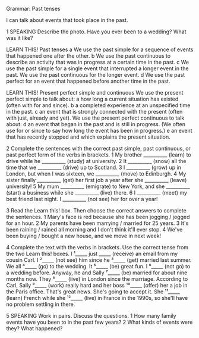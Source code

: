 Grammar: Past tenses

I can talk about events that took place in the past.

1 SPEAKING Describe the photo. Have you ever been to a wedding? What was it like?

LEARN THIS! Past tenses
a We use the past simple for a sequence of events that happened one after the other.
b We use the past continuous to describe an activity that was in progress at a certain time in the past.
c We use the past simple for a single event that interrupted a longer event in the past. We use the past continuous for the longer event.
d We use the past perfect for an event that happened before another time in the past.

LEARN THIS! Present perfect simple and continuous
We use the present perfect simple to talk about:
a how long a current situation has existed (often with for and since).
b a completed experience at an unspecified time in the past.
c an event that is strongly connected with the present (often with just, already and yet).
We use the present perfect continuous to talk about:
d an event that began in the past and is still in progress. (We often use for or since to say how long the event has been in progress.)
e an event that has recently stopped and which explains the present situation.

2 Complete the sentences with the correct past simple, past continuous, or past perfect form of the verbs in brackets.
1 My brother __________ (learn) to drive while he __________ (study) at university.
2 It __________ (snow) all the time that we __________ (drive) up to Scotland.
3 I __________ (grow) up in London, but when I was sixteen, we __________ (move) to Edinburgh.
4 My sister finally __________ (get) her first job a year after she __________ (leave) university!
5 My mum __________ (emigrate) to New York, and she __________ (start) a business while she __________ (live) there.
6 I __________ (meet) my best friend last night. I __________ (not see) her for over a year!

3 Read the Learn this! box. Then choose the correct answers to complete the sentences.
1 Mary's face is red because she has been jogging / jogged for an hour.
2 My parents have been marrying / married for 25 years.
3 It's been raining / rained all morning and I don't think it'll ever stop.
4 We've been buying / bought a new house, and we move in next week!

4 Complete the text with the verbs in brackets. Use the correct tense from the two Learn this! boxes.
I ¹_____ just _____ (receive) an email from my cousin Carl. I ²_____ (not see) him since he ³_____ (get) married last summer. We all ⁴_____ (go) to the wedding. It ⁵_____ (be) great fun. I ⁶_____ (not go) to a wedding before. Anyway, he and Sally ⁷_____ (be) married for about nine months now. They ⁸_____ (live) in London since the marriage. According to Carl, Sally ⁹_____ (work) really hard and her boss ¹⁰_____ (offer) her a job in the Paris office. That's great news. She's going to accept it. She ¹¹_____ (learn) French while she ¹²_____ (live) in France in the 1990s, so she'll have no problem settling in there.

5 SPEAKING Work in pairs. Discuss the questions.
1 How many family events have you been to in the past few years?
2 What kinds of events were they? What happened?